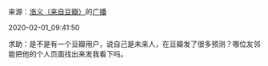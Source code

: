 来源：[浩义（来自豆瓣）](https://www.douban.com/people/hauuyee/)的[广播](https://www.douban.com/people/hauuyee/status/2784148523/)


2020-02-01_09:41:50


求助：是不是有一个豆瓣用户，说自己是未来人，在豆瓣发了很多预测？哪位友邻能把他的个人页面找出来发我看下吗。
